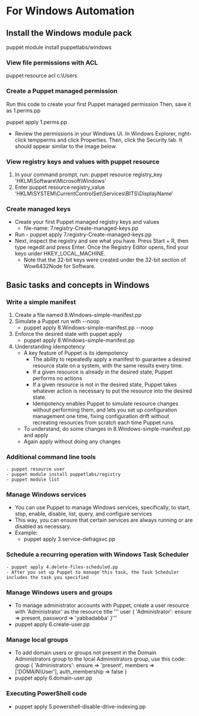 # For Windows Automation
## Install the Windows module pack
puppet module install puppetlabs/windows

### View file permissions with ACL
puppet resource acl c:\Users

### Create a Puppet managed permission
Run this code to create your first Puppet managed permission
Then, save it as 1.perms.pp

puppet apply 1.perms.pp

 - Review the permissions in your Windows UI. In Windows Explorer, right-click tempperms and click Properties. Then, click the Security tab. It should appear similar to the image below.

### View registry keys and values with puppet resource
1. In your command prompt, run: puppet resource registry_key 'HKLM\Software\Microsoft\Windows'
1. Enter puppet resource registry_value 'HKLM\SYSTEM\CurrentControlSet\Services\BITS\DisplayName'

### Create managed keys 
 - Create your first Puppet managed registry keys and values
	- file-name: 7.registry-Create-managed-keys.pp
 - Run - puppet apply 7.registry-Create-managed-keys.pp
 - Next, inspect the registry and see what you have. Press Start + R, then type regedit and press Enter. Once the Registry Editor opens, find your keys under HKEY_LOCAL_MACHINE.
	- Note that the 32-bit keys were created under the 32-bit section of Wow6432Node for Software.


## Basic tasks and concepts in Windows

### Write a simple manifest
1. Create a file named 8.Windows-simple-manifest.pp
1. Simulate a Puppet run with --noop
	- puppet apply 8.Windows-simple-manifest.pp --noop
1. Enforce the desired state with puppet apply
	- puppet apply 8.Windows-simple-manifest.pp
1. Understanding idempotency
	- A key feature of Puppet is its idempotency
		- The ability to repeatedly apply a manifest to guarantee a desired resource state on a system, with the same results every time.
		- If a given resource is already in the desired state, Puppet performs no actions
		- If a given resource is not in the desired state, Puppet takes whatever action is necessary to put the resource into the desired state. 
		- Idempotency enables Puppet to simulate resource changes without performing them, and lets you set up configuration management one time, fixing configuration drift without recreating resources from scratch each time Puppet runs.
	- To understand, do some changes in 8.Windows-simple-manifest.pp and apply
	- Again apply without doing any changes

### Additional command line tools
	- puppet resource user
	- puppet module install puppetlabs/registry
	- puppet module list

### Manage Windows services
 - You can use Puppet to manage Windows services, specifically, to start, stop, enable, disable, list, query, and configure services
 - This way, you can ensure that certain services are always running or are disabled as necessary.
 - Example:
	- puppet apply 3.service-defragsvc.pp

### Schedule a recurring operation with Windows Task Scheduler
	- puppet apply 4.delete-files-scheduled.pp
	- After you set up Puppet to manage this task, the Task Scheduler includes the task you specified

### Manage Windows users and groups
 - To manage administrator accounts with Puppet, create a user resource with 'Administrator' as the resource title
	'''
	user { 'Administrator':
	   ensure => present,
	   password => 'yabbadabba'
	}'''
 - puppet apply 6.create-user.pp

### Manage local groups
 - To add domain users or groups not present in the Domain Administrators group to the local Administrators group, use this code:
	 group { 'Administrators':
	   ensure  => 'present',
	   members => ['DOMAIN\\User'],
	   auth_membership => false
	}
 - puppet apply 6.domain-user.pp

### Executing PowerShell code
 - puppet apply 5.powershell-disable-drive-indexing.pp


